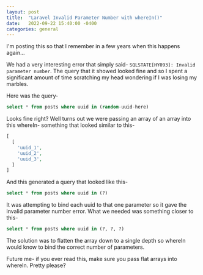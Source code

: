 ```yaml
---
layout: post
title:  "Laravel Invalid Parameter Number with whereIn()"
date:   2022-09-22 15:40:00 -0400
categories: general
---
```

I'm posting this so that I remember in a few years when this happens again...

We had a very interesting error that simply said- `SQLSTATE[HY093]: Invalid parameter number`. The query that it showed looked fine and so I spent a significant amount of time scratching my head wondering if I was losing my marbles.

Here was the query- 
```sql
select * from posts where uuid in (random-uuid-here)
```

Looks fine right? Well turns out we were passing an array of an array into this whereIn- something that looked similar to this-

```php
[
  [
    'uuid_1',
    'uuid_2',
    'uuid_3',
  ]
]
```

And this generated a query that looked like this-

```sql
select * from posts where uuid in (?)
```

It was attempting to bind each uuid to that one parameter so it gave the invalid parameter number error. What we needed was something closer to this-

```sql
select * from posts where uuid in (?, ?, ?)
```

The solution was to flatten the array down to a single depth so whereIn would know to bind the correct number of parameters.

Future me- if you ever read this, make sure you pass flat arrays into whereIn. Pretty please?
